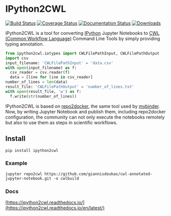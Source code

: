 # IPython2CWL

[![Build Status](https://travis-ci.com/giannisdoukas/ipython2cwl.svg?branch=master)](https://travis-ci.com/giannisdoukas/ipython2cwl)
[![Coverage Status](https://coveralls.io/repos/github/giannisdoukas/ipython2cwl/badge.svg?branch=master)](https://coveralls.io/github/giannisdoukas/ipython2cwl?branch=master)
[![Documentation Status](https://readthedocs.org/projects/ipython2cwl/badge/?version=latest)](https://ipython2cwl.readthedocs.io/en/latest/?badge=latest)
[![Downloads](https://pepy.tech/badge/ipython2cwl/month)](https://pepy.tech/project/ipython2cwl/month)

IPython2CWL is a tool for converting [IPython](https://ipython.org/) Jupyter Notebooks to
[CWL (Common Workflow Language)](https://www.commonwl.org/) Command Line Tools by simply providing typing annotation.


```python
from ipython2cwl.iotypes import CWLFilePathInput, CWLFilePathOutput
import csv
input_filename: 'CWLFilePathInput' = 'data.csv'
with open(input_filename) as f:
  csv_reader = csv.reader(f)
  data = [line for line in csv_reader]
number_of_lines = len(data)
result_file: 'CWLFilePathOutput' = 'number_of_lines.txt'
with open(result_file, 'w') as f:
  f.write(str(number_of_lines))
```

IPython2CWL is based on [repo2docker](https://github.com/jupyter/repo2docker), the same tool
used by [mybinder](https://mybinder.org/). Now, by writing Jupyter Notebook and publish them, including repo2docker
configuration, the community can not only execute the notebooks remotely but also to use them as steps in scientific
workflows.


## Install

```
pip install ipython2cwl
```

### Example
 
```
jupyter repo2cwl https://github.com/giannisdoukas/cwl-annotated-jupyter-notebook.git -o cwlbuild
```

### Docs

[https://ipython2cwl.readthedocs.io/](https://ipython2cwl.readthedocs.io/en/latest/)
